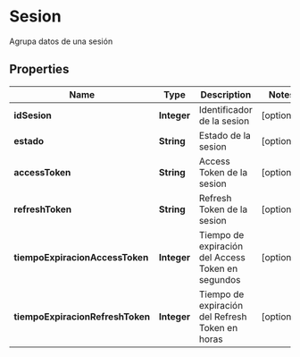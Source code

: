 

# Sesion

Agrupa datos de una sesión
## Properties

Name | Type | Description | Notes
------------ | ------------- | ------------- | -------------
**idSesion** | **Integer** | Identificador de la sesion |  [optional]
**estado** | **String** | Estado de la sesion |  [optional]
**accessToken** | **String** | Access Token de la sesion |  [optional]
**refreshToken** | **String** | Refresh Token de la sesion |  [optional]
**tiempoExpiracionAccessToken** | **Integer** | Tiempo de expiración del Access Token en segundos |  [optional]
**tiempoExpiracionRefreshToken** | **Integer** | Tiempo de expiración del Refresh Token en horas |  [optional]



